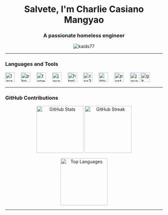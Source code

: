 <h1 align="center">Salvete, I'm Charlie Casiano Mangyao</h1>
<h3 align="center">A passionate homeless engineer</h3>

<p align="center">
  <img src="https://komarev.com/ghpvc/?username=kaids77&label=Profile%20views&color=ff79c6&style=flat-square" alt="kaids77" />
</p>

---

### Languages and Tools
<div align="left">
  <img src="https://cdn.jsdelivr.net/gh/devicons/devicon@latest/icons/laravel/laravel-original.svg" height="30" alt="laravel logo" />
  <img width="12" />
  <img src="https://cdn.jsdelivr.net/gh/devicons/devicon/icons/php/php-original.svg" height="30" alt="php logo" />
  <img width="12" />
  <img src="https://cdn.jsdelivr.net/gh/devicons/devicon/icons/typescript/typescript-original.svg" height="30" alt="typescript logo" />
  <img width="12" />
  <img src="https://cdn.jsdelivr.net/gh/devicons/devicon/icons/javascript/javascript-original.svg" height="30" alt="javascript logo" />
  <img width="12" />
  <img src="https://cdn.jsdelivr.net/gh/devicons/devicon/icons/html5/html5-original.svg" height="30" alt="html5 logo" />
  <img width="12" />
  <img src="https://cdn.jsdelivr.net/gh/devicons/devicon/icons/css3/css3-original.svg" height="30" alt="css3 logo" />
  <img width="12" />
  <img src="https://cdn.jsdelivr.net/gh/devicons/devicon/icons/mysql/mysql-original.svg" height="30" alt="mysql logo" />
  <img width="12" />
  <img src="https://cdn.jsdelivr.net/gh/devicons/devicon/icons/postgresql/postgresql-original.svg" height="30" alt="postgresql logo" />
  <img width="12" />
  <img src="https://cdn.jsdelivr.net/gh/devicons/devicon/icons/java/java-original.svg" height="30" alt="java logo" />
  <img src="https://cdn.jsdelivr.net/gh/devicons/devicon/icons/git/git-original.svg" height="30" alt="git logo" />
</div>

---
### GitHub Contributions
<!-- GitHub Stats & Streak side-by-side -->
<p align="center">
  <img src="https://github-readme-stats.vercel.app/api?username=kaids77&show_icons=true&theme=radical&hide_border=true&count_private=true" alt="GitHub Stats" height="150"/>
  <img src="https://streak-stats.demolab.com/?user=kaids77&theme=radical&hide_border=true" alt="GitHub Streak" height="150"/>
</p>

<!-- Top Languages -->
<p align="center">
  <img src="https://github-readme-stats.vercel.app/api/top-langs/?username=kaids77&layout=compact&theme=radical&hide_border=true" alt="Top Languages" height="150"/>
</p>






---
